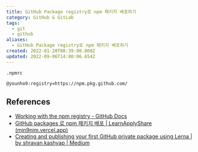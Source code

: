 ```yaml
---
title: GitHub Package registry로 npm 패키지 배포하기
category: GitHub & GitLab
tags:
  - git
  - github
aliases:
  - GitHub Package registry로 npm 패키지 배포하기
created: 2022-01-20T08:39:00.000Z
updated: 2022-09-06T14:00:06.654Z
---
```


<Metadata />

`.npmrc`

```
@younho9:registry=https://npm.pkg.github.com/
```

## References

- [Working with the npm registry - GitHub Docs](https://docs.github.com/en/packages/working-with-a-github-packages-registry/working-with-the-npm-registry)
- [GitHub packages 로 npm 패키지 배포 | LearnApplyShare (min9nim.vercel.app)](https://min9nim.vercel.app/2021-05-17-github-packages/)
- [Creating and publishing your first GitHub private package using Lerna | by shravan kashyap | Medium](https://shravankashyap.medium.com/creating-and-publishing-your-first-github-private-package-using-lerna-7fd98d62cfe9#:~:text=To%20publish%20the%20packages%20to,the%20version%20for%20this%20release.&text=Once%20you%20receive%20Lerna%20Successfully,your%20packages%20on%20github%20repository.)
